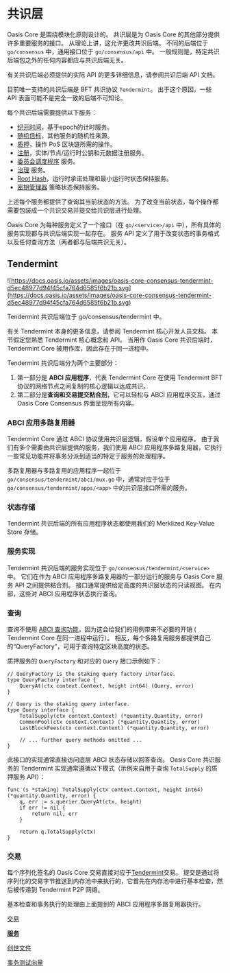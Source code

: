 # 共识层

Oasis Core 是围绕模块化原则设计的。 共识层是为 Oasis Core 的其他部分提供许多重要服务的接口。 从理论上讲，这允许更改共识后端。 不同的后端位于 `go/consensus` 中，通用接口位于 `go/consensus/api` 中。 一般规则是，特定共识后端包之外的任何内容都应与共识后端无关。

有关共识后端必须提供的实际 API 的更多详细信息，请参阅共识后端 API 文档。

目前唯一支持的共识后端是 BFT 共识协议 `Tendermint`。 出于这个原因，一些 API 表面可能不是完全一致的后端不可知论。

每个共识后端需要提供以下服务：

- [纪元时间](https://docs.oasis.io/core/consensus/services/epochtime)，基于epoch的计时服务。
- [随机信标](https://docs.oasis.io/core/consensus/services/beacon)，其他服务的随机性来源。
- [质押](https://docs.oasis.io/core/consensus/services/staking)，操作 PoS 区块链所需的操作。
- [注册](https://docs.oasis.io/core/consensus/services/registry)，实体/节点/运行时公钥和元数据注册服务。
- [委员会调度程序](https://docs.oasis.io/core/consensus/services/scheduler) 服务。
- [治理](https://docs.oasis.io/core/consensus/services/governance) 服务。
- [Root Hash](https://docs.oasis.io/core/consensus/services/roothash)，运行时承诺处理和最小运行时状态保持服务。
- [密钥管理器](https://docs.oasis.io/core/consensus/services/keymanager) 策略状态保持服务。

上述每个服务都提供了查询其当前状态的方法。 为了改变当前状态，每个操作都需要包装成一个共识交易并提交给共识层进行处理。

Oasis Core 为每种服务定义了一个接口（在 `go/<service>/api` 中），所有具体的服务实现都与共识后端实现一起存在。 服务 API 定义了用于改变状态的事务格式以及任何查询方法（两者都与后端共识无关）。

## Tendermint[](https://docs.oasis.io/core/consensus/#tendermint)

![https://docs.oasis.io/assets/images/oasis-core-consensus-tendermint-d5ec48977d94f45cfa764d6585f6b21b.svg](https://docs.oasis.io/assets/images/oasis-core-consensus-tendermint-d5ec48977d94f45cfa764d6585f6b21b.svg)

Tendermint 共识后端位于 go/consensus/tendermint 中。

有关 Tendermint 本身的更多信息，请参阅 Tendermint 核心开发人员文档。 本节假定您熟悉 Tendermint 核心概念和 API。 当用作 Oasis Core 共识后端时，Tendermint Core 被用作库，因此存在于同一进程中。

Tendermint 共识后端分为两个主要部分：

1. 第一部分是 **ABCI 应用程序**，代表 Tendermint Core 在使用 Tendermint BFT 协议的网络节点之间复制的核心逻辑以达成共识。
2. 第二部分是**查询和交易提交粘合剂**，它可以轻松与 ABCI 应用程序交互，通过 Oasis Core Consensus 界面呈现所有内容。

### ABCI 应用多路复用器

Tendermint Core 通过 ABCI 协议使用共识层逻辑，假设单个应用程序。 由于我们有多个需要由共识层提供的服务，我们使用 ABCI 应用程序多路复用器，它执行一些常见功能并将事务分派到适当的特定于服务的处理程序。

多路复用器与多路复用的应用程序一起位于 `go/consensus/tendermint/abci/mux.go` 中，通常对应于位于 `go/consensus/tendermint/apps/<app>` 中的共识层接口所需的服务。

### 状态存储

Tendermint 共识后端的所有应用程序状态都使用我们的 Merklized Key-Value Store 存储。

### 服务实现

Tendermint 共识后端的服务实现位于 `go/consensus/tendermint/<service>` 中。 它们在作为 ABCI 应用程序多路复用器的一部分运行的服务与 Oasis Core 服务 API 之间提供粘合剂。 接口通常提供给定高度的共识层状态的只读视图。 在内部，这些对 ABCI 应用程序状态执行查询。

### 查询

查询不使用 [ABCI 查询功能](https://github.com/tendermint/tendermint/blob/master/spec/abci/abci.md#query-1)，因为这会给我们的用例带来不必要的开销 ( Tendermint Core 在同一进程中运行）。 相反，每个多路复用服务都提供自己的“QueryFactory”，可用于查询特定区块高度的状态。

质押服务的 `QueryFactory` 和对应的 `Query` 接口示例如下：

```
// QueryFactory is the staking query factory interface.
type QueryFactory interface {
    QueryAt(ctx context.Context, height int64) (Query, error)
}

// Query is the staking query interface.
type Query interface {
    TotalSupply(ctx context.Context) (*quantity.Quantity, error)
    CommonPool(ctx context.Context) (*quantity.Quantity, error)
    LastBlockFees(ctx context.Context) (*quantity.Quantity, error)

    // ... further query methods omitted ...
}

```

此接口的实现通常直接访问底层 ABCI 状态存储以回答查询。 Oasis Core 共识服务的 Tendermint 实现通常遵循以下模式（示例来自用于查询 `TotalSupply` 的质押服务 API）：

```
func (s *staking) TotalSupply(ctx context.Context, height int64) (*quantity.Quantity, error) {
    q, err := s.querier.QueryAt(ctx, height)
    if err != nil {
        return nil, err
    }

    return q.TotalSupply(ctx)
}

```

### 交易

每个序列化签名的 Oasis Core 交易直接对应于[Tendermint](https://docs.tendermint.com/v0.35/tendermint-core/using-tendermint.html#transactions)交易。 提交是通过将序列化的交易字节推送到内存池中来执行的，它首先在内存池中进行基本检查，然后被传递到 Tendermint P2P 网络。

基本检查和事务执行的处理由上面提到的 ABCI 应用程序多路复用器执行。

[交易](%E5%85%B1%E8%AF%86%E5%B1%82%2014fc87ecd2594a9ca92c20bbf7bf6113/%E4%BA%A4%E6%98%93%20154790c89f7c4556b0aa08503ae93cf7.md)

[**服务**](%E5%85%B1%E8%AF%86%E5%B1%82%2014fc87ecd2594a9ca92c20bbf7bf6113/%E6%9C%8D%E5%8A%A1%2045df720b87484711a5bac33ec979c99a.md)

[创世文件](%E5%85%B1%E8%AF%86%E5%B1%82%2014fc87ecd2594a9ca92c20bbf7bf6113/%E5%88%9B%E4%B8%96%E6%96%87%E4%BB%B6%20eb34f8e81732418c893e0ea213021228.md)

[事务测试向量](%E5%85%B1%E8%AF%86%E5%B1%82%2014fc87ecd2594a9ca92c20bbf7bf6113/%E4%BA%8B%E5%8A%A1%E6%B5%8B%E8%AF%95%E5%90%91%E9%87%8F%2026ccd5ed99674e0fa95a5a2d127a459b.md)